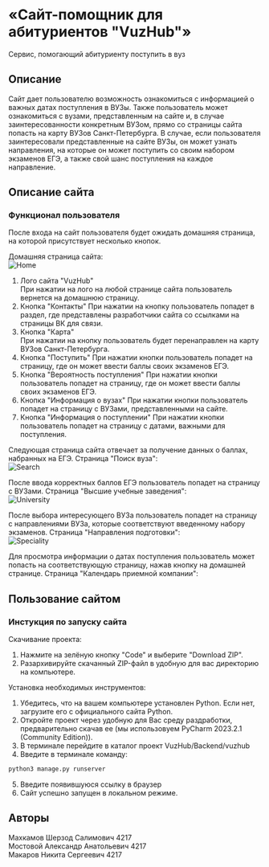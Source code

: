 # «Сайт-помощник для абитуриентов "VuzHub"»  
Cервис, помогающий абитуриенту поступить в вуз
## Описание  
Сайт дает пользователю возможность ознакомиться с информацией о важных датах поступления в ВУЗы. Также пользователь может ознакомиться с вузами, представленным на сайте и, в случае заинтересованности конкретным ВУЗом, прямо со страницы сайта попасть на карту ВУЗов Санкт-Петербурга. В случае, если пользователя заинтересовали представленные на сайте ВУЗы, он может узнать направления, на которые он может поступить со своим набором экзаменов ЕГЭ, а также свой шанс поступления на каждое направление. 

## Описание сайта  
### Функционал пользователя
После входа на сайт пользователя будет ожидать домашняя страница, на которой присутствует несколько кнопок. 

Домашняя страница сайта: 
<br/>
![Home](https://github.com/QuaRaion/VuzHub/assets/113605769/82bb250d-ef15-4737-8e45-ea05ee89401e)

1. Лого сайта "VuzHub"  
При нажатии на лого на любой странице сайта пользователь вернется на домашнюю страницу.
2. Кнопка "Контакты"
При нажатии на кнопку пользователь попадет в раздел, где представлены разработчики сайта со ссылками на страницы ВК для связи.  
3. Кнопка "Карта"  
При нажатии на кнопку пользователь будет перенаправлен на карту ВУЗов Санкт-Петербурга.
4. Кнопка "Поступить"
При нажатии кнопки пользователь попадет на страницу, где он может ввести баллы своих экзаменов ЕГЭ.
5. Кнопка "Вероятность поступления"
При нажатии кнопки пользователь попадет на страницу, где он может ввести баллы своих экзаменов ЕГЭ.
6. Кнопка "Информация о вузах"
При нажатии кнопки пользователь попадет на страницу с ВУЗами, представленными на сайте.
7. Кнопка "Информация о поступлении"
При нажатии кнопки пользователь попадет на страницу с датами, важными для поступления.

Следующая страница сайта отвечает за получение данных о баллах, набранных на ЕГЭ.
Страница "Поиск вуза": <br/>
![Search](https://github.com/QuaRaion/VuzHub/assets/113605769/22b880a5-e6a0-4caa-87d7-166c5d0e593b)

После ввода корректных баллов ЕГЭ пользователь попадет на страницу с ВУЗами.
Страница "Высшие учебные заведения": <br/>
![University](https://github.com/QuaRaion/VuzHub/assets/113605769/099d8e68-efea-4b4e-a72c-47d0c1ab3697)

После выбора интересующего ВУЗа пользователь попадет на страницу с направлениями ВУЗа, которые соответствуют введенному набору экзаменов.
Страница "Направления подготовки": <br/>
![Speciality](https://github.com/QuaRaion/VuzHub/assets/113605769/79614901-db61-4ba5-9898-6f16d96f2b7d)

Для просмотра информации о датах поступления пользователь может попасть на соответствующую страницу, нажав кнопку на домашней странице.
Страница "Календарь приемной компании": <br/>

## Пользование сайтом  
### Инстукция по запуску сайта  
Скачивание проекта:    
1. Нажмите на зелёную кнопку "Code" и выберите "Download ZIP".  
2. Разархивируйте скачанный ZIP-файл в удобную для вас директорию на компьютере.  

Установка необходимых инструментов:  
1. Убедитесь, что на вашем компьютере установлен Python. Если нет, загрузите его с официального сайта Python.  
2. Откройте проект через удобную для Вас среду раздработки, предварительно скачав ее (мы использовуем PyCharm 2023.2.1 (Community Edition)).  
3. В терминале перейдите в каталог проект VuzHub/Backend/vuzhub
4. Введите в терминале команду:
```sh
python3 manage.py runserver 
```
5. Введите появившуюся ссылку в браузер
6. Сайт успешно запущен в локальном режиме.

## Авторы  
Махкамов Шерзод Салимович 4217  
Мостовой Александр Анатольевич 4217  
Макаров Никита Сергеевич 4217  
